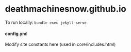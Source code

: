 # deathmachinesnow.github.io

To run locally:
`bundle exec jekyll serve`

#### config.yml
Modify site constants here (used in core/includes.html)




